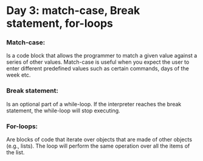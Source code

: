 # Day 3: match-case, Break statement, for-loops

### Match-case:
Is a code block that allows the programmer to match a given value against a series of other values. Match-case is useful when you expect the user to enter different predefined values such as certain commands, days of the week etc.

### Break statement:
Is an optional part of a while-loop. If the interpreter reaches the break statement, the while-loop will stop executing.

### For-loops:
Are blocks of code that iterate over objects that are made of other objects (e.g., lists). The loop will perform the same operation over all the items of the list.